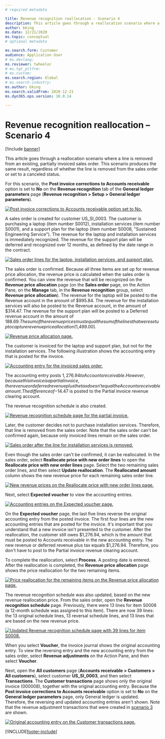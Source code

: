 ```yaml
---
# required metadata

title: Revenue recognition reallocation - Scenario 4
description: This article goes through a reallocation scenario where a line is removed from an existing, partially invoiced sales order. This scenario produces the same result, regardless of whether the line is removed from the sales order or set to a canceled status.
author: bking
ms.date: 12/21/2020
ms.topic: conceptual
# optional metadata

ms.search.form: Customer
audience: Application User
# ms.devlang: 
ms.reviewer: twheeloc
# ms.tgt_pltfrm: 
# ms.custom: 
ms.search.region: Global 
# ms.search.industry: 
ms.author: bking
ms.search.validFrom: 2020-12-21
ms.dyn365.ops.version: 10.0.14

---
```


# Revenue recognition reallocation – Scenario 4

[!include [banner](../includes/banner.md)]

This article goes through a reallocation scenario where a line is removed from an existing, partially invoiced sales order. This scenario produces the same result, regardless of whether the line is removed from the sales order or set to a canceled status.

For this scenario, the **Post invoice corrections to Accounts receivable** option is set to **No** on the **Revenue recognition** tab of the **General ledger parameters** page (**Revenue recognition \> Setup \> General ledger parameters**).

[![Post invoice corrections to Accounts receivable option set to No.](./media/37_rev-rec-scenarios.png)](./media/37_rev-rec-scenarios.png)

A sales order is created for customer US\_SI\_0003. The customer is purchasing a laptop (item number S0012), installation services (item number S0001), and a support plan for the laptop (item number S0008, "Sustained Engineering Service"). The revenue for the laptop and installation services is immediately recognized. The revenue for the support plan will be deferred and recognized over 12 months, as defined by the date range in the contract.

[![Sales order lines for the laptop, installation services, and support plan.](./media/38_rev-rec-scenarios.png)](./media/38_rev-rec-scenarios.png)

The sales order is confirmed. Because all three items are set up for revenue price allocation, the revenue price is calculated when the sales order is confirmed. You can view the revenue that will be recognized on the **Revenue price allocation** page (on the **Sales order** page, on the Action Pane, on the **Manage** tab, in the **Revenue recognition** group, select **Revenue price allocation**). The revenue for the laptop will be posted to the Revenue account in the amount of $995.84. The revenue for the installation services will also be posted to the Revenue account, in the amount of $314.47. The revenue for the support plan will be posted to a Deferred revenue account in the amount of $188.69. The sum of the revenue prices must equal the sum of the lines that were set up to capture revenue price allocation ($1,499.00).

[![Revenue price allocation page.](./media/39_rev-rec-scenarios.png)](./media/39_rev-rec-scenarios.png)

The customer is invoiced for the laptop and support plan, but not for the installation services. The following illustration shows the accounting entry that is posted for the invoice.

[![Accounting entry for the invoiced sales order.](./media/40_rev-rec-scenarios.png)](./media/40_rev-rec-scenarios.png)

The accounting entry posts $1,276.94 to Accounts receivable. However, because this invoice is a partial invoice, the revenue or deferred revenue plus the tax doesn't equal the Accounts receivable amount. The difference of -$14.47 is posted to the Partial invoice revenue clearing account.

The revenue recognition schedule is also created.

[![Revenue recognition schedule page for the partial invoice.](./media/41_rev-rec-scenarios.png)](./media/41_rev-rec-scenarios.png)

Later, the customer decides not to purchase installation services. Therefore, that line is removed from the sales order. Note that the sales order can't be confirmed again, because only invoiced lines remain on the sales order.

[![Sales order after the line for installation services is removed.](./media/42_rev-rec-scenarios.png)](./media/42_rev-rec-scenarios.png)

Even though the sales order can't be confirmed, it can be reallocated. In the sales order, select **Reallocate price with new order lines** to open the **Reallocate price with new order lines** page. Select the two remaining sales order lines, and then select **Update reallocation**. The **Reallocated amount** column shows the new revenue price for each remaining sales order line.

[![New revenue prices on the Reallocate price with new order lines page.](./media/43_rev-rec-scenarios.png)](./media/43_rev-rec-scenarios.png)

Next, select **Expected voucher** to view the accounting entries.

[![Accounting entries on the Expected voucher page.](./media/44_rev-rec-scenarios.png)](./media/44_rev-rec-scenarios.png)

On the **Expected voucher** page, the last five lines reverse the original accounting entry from the posted invoice. The first four lines are the new accounting entries that are posted for the invoice. It's important that you understand that a new invoice isn't presented to the customer. After the reallocation, the customer still owes $1,276.94, which is the amount that must be posted to Accounts receivable in the new accounting entry. The new revenue or deferred revenue plus tax equals $1,276.94. Therefore, you don't have to post to the Partial invoice revenue clearing account.

To complete the reallocation, select **Process**. A posting date is entered. After the reallocation is completed, the **Revenue price allocation** page shows the price reallocation for the two remaining items.

[![Price reallocation for the remaining items on the Revenue price allocation page.](./media/45_rev-rec-scenarios.png)](./media/45_rev-rec-scenarios.png)

The revenue recognition schedule was also updated, based on the new revenue reallocation price. From the sales order, open the **Revenue recognition schedule** page. Previously, there were 13 lines for item S0008 (a 12-month schedule was assigned to this item). There are now 39 lines: the 13 original schedule lines, 13 reversal schedule lines, and 13 lines that are based on the new revenue price.

[![Updated Revenue recognition schedule page with 39 lines for item S0008.](./media/46_rev-rec-scenarios.png)](./media/46_rev-rec-scenarios.png)

When you select **Voucher**, the invoice journal shows the original accounting entry. To view the reversing entry and the new accounting entry from the sales order, select **Revenue adjustments** on the Action Pane, and then select **Voucher**.

Next, open the **All customers** page (**Accounts receivable \> Customers \> All customers**), select customer **US\_SI\_0003**, and then select **Transactions**. The **Customer transactions** page shows only the original invoice (000008), together with the original accounting entry. Because the **Post invoice corrections to Accounts receivable** option is set to **No** on the **General ledger parameters** page, only General ledger is updated. Therefore, the reversing and updated accounting entries aren't shown. Note that the revenue adjustment transactions that were created in [scenario 3](rev-rec-reallocation-scenario-3.md) are shown.

[![Original accounting entry on the Customer transactions page.](./media/47_rev-rec-scenarios.png)](./media/47_rev-rec-scenarios.png)


[!INCLUDE[footer-include](../../includes/footer-banner.md)]
